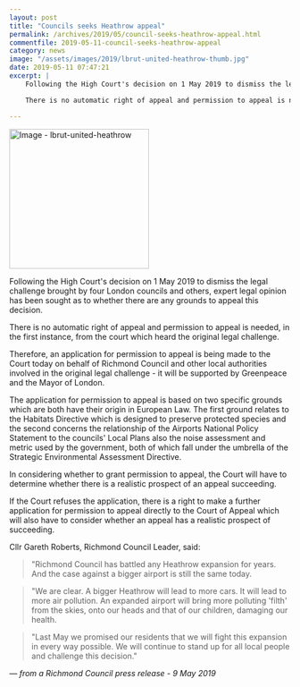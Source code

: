 ```yaml
---
layout: post
title: "Councils seeks Heathrow appeal"
permalink: /archives/2019/05/council-seeks-heathrow-appeal.html
commentfile: 2019-05-11-council-seeks-heathrow-appeal
category: news
image: "/assets/images/2019/lbrut-united-heathrow-thumb.jpg"
date: 2019-05-11 07:47:21
excerpt: |
    Following the High Court's decision on 1 May 2019 to dismiss the legal challenge brought by four London councils and others, expert legal opinion has been sought as to whether there are any grounds to appeal this decision.

    There is no automatic right of appeal and permission to appeal is needed, in the first instance, from the court which heard the original legal challenge.

---
```


<a href="/assets/images/2019/lbrut-united-heathrow.jpg" title="Click for a larger image"><img src="/assets/images/2019/lbrut-united-heathrow-thumb.jpg" width="250" alt="Image - lbrut-united-heathrow"  class="photo right"/></a>



Following the High Court's decision on 1 May 2019 to dismiss the legal challenge brought by four London councils and others, expert legal opinion has been sought as to whether there are any grounds to appeal this decision.

There is no automatic right of appeal and permission to appeal is needed, in the first instance, from the court which heard the original legal challenge.

Therefore, an application for permission to appeal is being made to the Court today on behalf of Richmond Council and other local authorities involved in the original legal challenge - it will be supported by Greenpeace and the Mayor of London.

The application for permission to appeal is based on two specific grounds which are both have their origin in European Law. The first ground relates to the Habitats Directive which is designed to preserve protected species and the second concerns the relationship of the Airports National Policy Statement to the councils' Local Plans also the noise assessment and metric used by the government, both of which fall under the umbrella of the Strategic Environmental Assessment Directive.

In considering whether to grant permission to appeal, the Court will have to determine whether there is a realistic prospect of an appeal succeeding.

If the Court refuses the application, there is a right to make a further application for permission to appeal directly to the Court of Appeal which will also have to consider whether an appeal has a realistic prospect of succeeding.

Cllr Gareth Roberts, Richmond Council Leader, said:

> "Richmond Council has battled any Heathrow expansion for years. And the case against a bigger airport is still the same today.


> "We are clear. A bigger Heathrow will lead to more cars. It will lead to more air pollution. An expanded airport will bring more polluting 'filth' from the skies, onto our heads and that of our children, damaging our health.


> "Last May we promised our residents that we will fight this expansion in every way possible. We will continue to stand up for all local people and challenge this decision."

<cite>&mdash; from a Richmond Council press release - 9 May 2019</cite>
